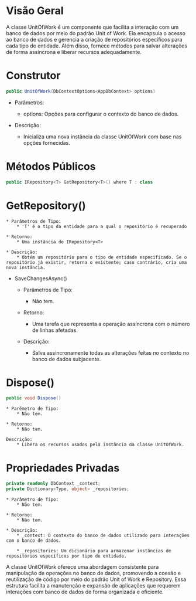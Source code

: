 # Visão Geral

A classe UnitOfWork é um componente que facilita a interação com um banco de dados por meio do padrão Unit of Work. Ela encapsula o acesso ao banco de dados e gerencia a criação de repositórios específicos para cada tipo de entidade. Além disso, fornece métodos para salvar alterações de forma assíncrona e liberar recursos adequadamente.

# Construtor

```csharp
public UnitOfWork(DbContextOptions<AppDbContext> options)
```

* Parâmetros:
    * options: Opções para configurar o contexto do banco de dados.

* Descrição:
    * Inicializa uma nova instância da classe UnitOfWork com base nas opções fornecidas.

# Métodos Públicos

```csharp
public IRepository<T> GetRepository<T>() where T : class
```

# GetRepository<T>()

    * Parâmetros de Tipo:
        * 'T' é o tipo da entidade para a qual o repositório é recuperado

    * Retorno:
        * Uma instância de IRepository<T>

    * Descrição:
        * Obtém um repositório para o tipo de entidade especificado. Se o repositório já existir, retorna o existente; caso contrário, cria uma nova instância.

* SaveChangesAsync()

    * Parâmetros de Tipo: 
        * Não tem.

    * Retorno:
        * Uma tarefa que representa a operação assíncrona com o número de linhas afetadas.

    * Descrição:
        * Salva assincronamente todas as alterações feitas no contexto no banco de dados subjacente.

# Dispose() 

```csharp
public void Dispose()
```
    * Parêmetro de Tipo: 
        * Não tem.

    * Retorno: 
        * Não tem.

    Descrição:
        * Libera os recursos usados pela instância da classe UnitOfWork.

# Propriedades Privadas

```csharp
private readonly DbContext _context;
private Dictionary<Type, object> _repositories;
```

    * Parâmetro de Tipo:
        * Não tem.

    * Retorno:
        * Não tem.

    * Descrição: 
        * _context: O contexto do banco de dados utilizado para interações com o banco de dados.

        * _repositories: Um dicionário para armazenar instâncias de repositórios específicos por tipo de entidade.

A classe UnitOfWork oferece uma abordagem consistente para manipulação de operações no banco de dados, promovendo a coesão e reutilização de código por meio do padrão Unit of Work e Repository. Essa estrutura facilita a manutenção e expansão de aplicações que requerem interações com banco de dados de forma organizada e eficiente.
